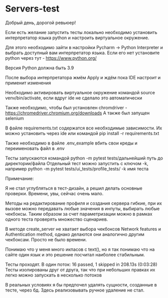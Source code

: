 # Servers-test

Добрый день, дорогой ревьюер!

Если есть желание запустить тесты локально  необходимо установить интерпретатор языка python 
и настроить виртуальное окружение.

Для этого необходимо зайти в настройки Pycharm → Python Interpreter и выбрать доступный вам интерпретатор языка. 
Если его нет установите python через тут - https://www.python.org/

Версия Python должна быть 3.9

После выбора интерпретатора жмём Apply и ждём пока IDE настроит и применит изменения

Необходимо активировать виртуальное окружение командой source venv/bin/activate, если вдруг ide не сделало это 
автоматически

Также необходимо, чтобы был установлен chromdriver - https://chromedriver.chromium.org/downloads
А также был запущен selenium 

В файле requirements.txt содержатся все необходимые зависимости. Их можно установить через ide или командой 
pip install -r requirements.txt

Также необходимо в файле .env_example вбить свои креды и переименовать файл в .env

Тесты запускаются командой python -m pytest tests/дальнейший путь до директории/файла
Отдельный тест можно запустить с ключом -k, например python -m pytest tests/ui_tests/profile_tests/ -k имя теста


Примечание: 

Я не стал углубляться в тест-дизайн, а решил делать основные проверки. 
Времени, увы, сейчас очень мало. 

Методы на редактирование профиля и создания сервера гибкие, при их вызове можно передавать любые значения в инпуты,
выбирать любые чекбоксы. Таким образом за счет параметризации можно в рамках одного теста проверять множество сценариев.

В методе create_server не хватает выбора чекбоксов Network features и Authentication method, однако делаются 
они аналогично другим чекбоксам. Просто не было времени. 

Понимаю что у меня много икпасов с text(), но я так понимаю что на сайте один язык и это решение 
посчитал наиболее стабильным.

Тесты проходят. В один поток: 16 passed, 1 skipped in 208.13s (0:03:28)
Тесты изолированы друг от друга, так что при небольших правках их легко можно запускать в несколько потоков

В реальных условиях я бы предпочел удалять сущности, созданные в тесте, через бд. Здесь реализовывать ручное удаление
не стал. 

